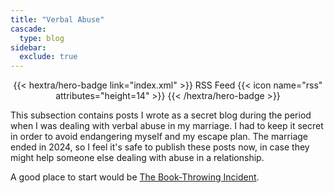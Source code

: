 ```yaml
---
title: "Verbal Abuse"
cascade:
  type: blog
sidebar:
  exclude: true
---
```


<div style="text-align: center; margin-top: 1em;">
{{< hextra/hero-badge link="index.xml" >}}
  <span>RSS Feed</span>
  {{< icon name="rss" attributes="height=14" >}}
{{< /hextra/hero-badge >}}
</div>

This subsection contains posts I wrote as a secret blog
during the period when I was dealing with verbal abuse
in my marriage.  I had to keep it secret in order to
avoid endangering myself and my escape plan.  The
marriage ended in 2024, so I feel it's safe to
publish these posts now, in case they might
help someone else dealing with abuse in a relationship.

A good place to start would be [The Book-Throwing Incident](/abuse/2019-05-31-book-throwing-incident/).
